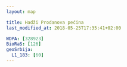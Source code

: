 ```yaml
---
layout: map

title: Hadži Prodanova pećina
last_modified_at: 2018-05-25T17:35:41+02:00

WDPA: [328923]
BioRaS: [126]
geoSrbija:
  L1_183: [60]
---
```

